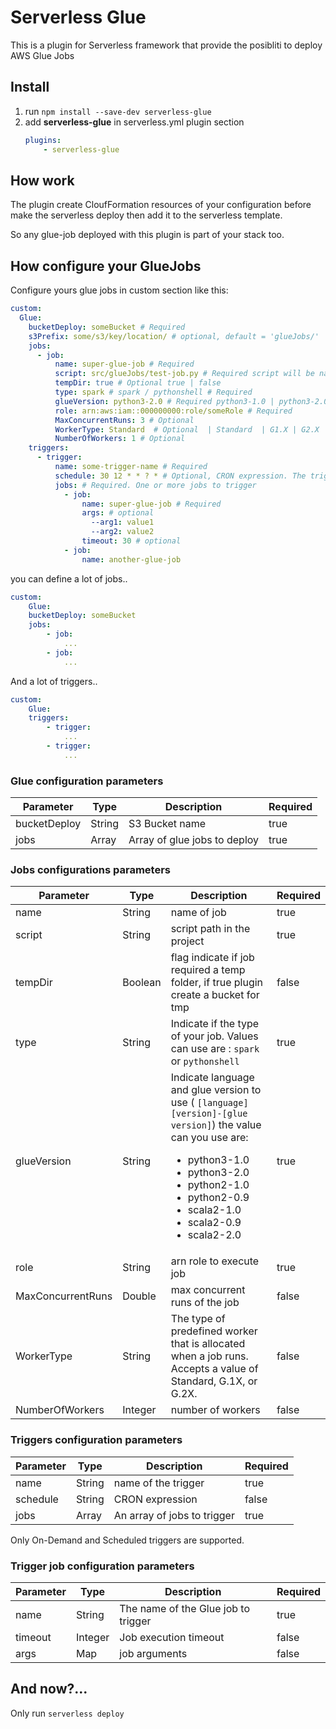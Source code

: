 # Serverless Glue

This is a plugin for Serverless framework that provide the posibliti to deploy AWS Glue Jobs

## Install 

1. run `npm install --save-dev serverless-glue`
2. add **serverless-glue** in serverless.yml plugin section
    ```yml
    plugins:
        - serverless-glue
    ```
## How work

The plugin create CloufFormation resources of your configuration before make the serverless deploy then add it to the serverless template.

So any glue-job deployed with this plugin is part of your stack too.

## How configure your GlueJobs

Configure yours glue jobs in custom section like this:

```yml
custom:
  Glue:
    bucketDeploy: someBucket # Required
    s3Prefix: some/s3/key/location/ # optional, default = 'glueJobs/'
    jobs:
      - job:
          name: super-glue-job # Required
          script: src/glueJobs/test-job.py # Required script will be named with the name after '/' and uploaded to s3Prefix location
          tempDir: true # Optional true | false
          type: spark # spark / pythonshell # Required
          glueVersion: python3-2.0 # Required python3-1.0 | python3-2.0 | python2-1.0 | python2-0.9 | scala2-1.0 | scala2-0.9 | scala2-2.0 
          role: arn:aws:iam::000000000:role/someRole # Required
          MaxConcurrentRuns: 3 # Optional
          WorkerType: Standard  # Optional  | Standard  | G1.X | G2.X
          NumberOfWorkers: 1 # Optional
    triggers:
      - trigger:
          name: some-trigger-name # Required
          schedule: 30 12 * * ? * # Optional, CRON expression. The trigger will be created with On-Demand type if the schedule is not provided.
          jobs: # Required. One or more jobs to trigger
            - job:
                name: super-glue-job # Required
                args: # optional
                  --arg1: value1
                  --arg2: value2
                timeout: 30 # optional
            - job:
                name: another-glue-job

```

you can define a lot of jobs..

```yml
custom:
    Glue:
    bucketDeploy: someBucket
    jobs:
        - job:
            ...
        - job:
            ...

```

And a lot of triggers..

```yml
custom:
    Glue:
    triggers:
        - trigger:
            ...
        - trigger:
            ...

```

### Glue configuration parameters

|Parameter|Type|Description|Required|
|-|-|-|-|
|bucketDeploy|String|S3 Bucket name|true|
|jobs|Array|Array of glue jobs to deploy|true|

### Jobs configurations parameters

|Parameter|Type|Description|Required|
|-|-|-|-|
|name|String|name of job|true|
|script|String|script path in the project|true|
|tempDir|Boolean|flag indicate if job required a temp folder, if true plugin create a bucket for tmp|false|
|type|String|Indicate if the type of your job. Values can use are : `spark` or  `pythonshell`|true|
|glueVersion|String|Indicate language and glue version to use ( `[language][version]-[glue version]`) the value can you use are: <ul><li>python3-1.0</li><li>python3-2.0</li><li>python2-1.0</li><li>python2-0.9</li><li>scala2-1.0</li><li>scala2-0.9</li><li>scala2-2.0</li></ul>|true|
|role|String| arn role to execute job|true|
|MaxConcurrentRuns|Double|max concurrent runs of the job|false|
|WorkerType|String|The type of predefined worker that is allocated when a job runs. Accepts a value of Standard, G.1X, or G.2X.|false|
|NumberOfWorkers|Integer|number of workers|false|

### Triggers configuration parameters

|Parameter|Type|Description|Required|
|-|-|-|-|
|name|String|name of the trigger|true|
|schedule|String|CRON expression|false|
|jobs|Array|An array of jobs to trigger|true|

Only On-Demand and Scheduled triggers are supported.

### Trigger job configuration parameters

|Parameter|Type|Description|Required|
|-|-|-|-|
|name|String|The name of the Glue job to trigger|true|
|timeout|Integer|Job execution timeout|false|
|args|Map|job arguments|false|


## And now?...

Only run `serverless deploy`
